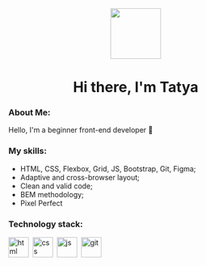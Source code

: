
<div id="header" align="center">
  <img src="https://tenor.com/ru/view/busy-cute-bear-working-laptop-gif-17802265.gif" width="100"/>
</div>

<h1 align="center">Hi there, I'm Tatya</h1>

<!--
**TatyaG/TatyaG** is a ✨ _special_ ✨ repository because its `README.md` (this file) appears on your GitHub profile.

Here are some ideas to get you started:

- 🔭 I’m currently working on ...
- 🌱 I’m currently learning ...
- 👯 I’m looking to collaborate on ...
- 🤔 I’m looking for help with ...
- 💬 Ask me about ...
- 📫 How to reach me: ...
- 😄 Pronouns: ...
- ⚡ Fun fact: ...
-->


### About Me:

Hello, I'm a beginner front-end developer :raising_hand:

### My skills:

- HTML, CSS, Flexbox, Grid, JS, Bootstrap, Git, Figma;
- Adaptive and cross-browser layout;
- Clean and valid code;
- BEM methodology;
- Pixel Perfect



### Technology stack:
<img src="https://user-images.githubusercontent.com/110471576/229918375-071dafd2-4295-497e-ab88-19a3d1806cd6.png" width="40" height="40" alt="html">&nbsp;
<img src="https://user-images.githubusercontent.com/110471576/229919661-a008c8c8-303a-47f2-9c7f-84e016ef844c.png" width="40" height="40" alt="css">&nbsp;
<img src="https://user-images.githubusercontent.com/110471576/229922532-bd16c7f7-7e81-4d0a-b087-5ec204ab0446.png" width="40" height="40" alt="js">&nbsp;
<img src="https://user-images.githubusercontent.com/110471576/229922918-8a6080e3-e1aa-4095-8606-94511fe6a920.png" width="40" height="40" alt="git">&nbsp;



